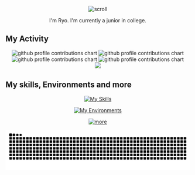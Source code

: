 <div align="center">
  
  ![scroll](https://typograssy.deno.dev/api?text=Hello%20World!!%20&bg=0d1116&l0=151b23&frame=ffffff&speed=100&comment=)
  
  I'm Ryo. I'm currently a junior in college.
</div>


## My Activity

<div align="center">

  <picture>
        <source media="(prefers-color-scheme: dark)"  srcset="output/metrics.base.svg" width="400" />
	<source media="(prefers-color-scheme: light)" srcset="output/metrics.base.svg" width="400" />
	<img alt="github profile contributions chart"    src="https://raw.githubusercontent.com/ryonakagawa-1012/ryonakagawa-1012/output-3d-contrib/day.svg" />
  </picture>

  <picture>
   	<source media="(prefers-color-scheme: dark)"  srcset="output/details.svg" width="400" />
	<source media="(prefers-color-scheme: light)" srcset="output/details.svg" width="400" />
	<img alt="github profile contributions chart"    src="https://raw.githubusercontent.com/ryonakagawa-1012/ryonakagawa-1012/output-3d-contrib/day.svg" />
  </picture>
  
  <picture>
	  <source media="(prefers-color-scheme: dark)"  srcset="profile-3d-contrib/profile-night-rainbow.svg" width="700" />
	  <source media="(prefers-color-scheme: light)" srcset="profile-3d-contrib/profile-season-animate.svg" width="700" />
	  <img alt="github profile contributions chart"    src="https://raw.githubusercontent.com/ryonakagawa-1012/ryonakagawa-1012/output-3d-contrib/day.svg" />
	</picture>

  <picture>
    <source media="(prefers-color-scheme: light)"  srcset="output/metrics.plugin.achievements.compact.svg" width="400" />
    <source media="(prefers-color-scheme: dark)"  srcset="output/metrics.plugin.achievements.compact.svg" width="400" />
  <img alt="github profile contributions chart"    src="https://raw.githubusercontent.com/ryonakagawa-1012/ryonakagawa-1012/output-3d-contrib/day.svg" />
  </picture>
  
</div>

<div align="center">
  <a href="https://atcoder.jp/users/Xx_RYO_xX?contestType=algo">
    <img
      src="https://badgen.org/img/atcoder/Xx_RYO_xX/rating/algorithm?style=plastic"
      style="width:auto; height:50px;"
    />
  </a>
</div>

<!--
<div align="center">
  <a href="https://atcoder.jp/users/Xx_RYO_xX?contestType=heuristic">
    <img
      src="https://badgen.org/img/atcoder/Xx_RYO_xX/rating/heuristic?style=plastic"
      style="width:auto; height:50px;"
    />
  </a>
</div>
-->

## My skills, Environments and more
<div align="center">
  
  [![My Skills](https://skillicons.dev/icons?i=c,python,java,html,css,javascript,md)](https://skillicons.dev)  
  
  [![My Environments](https://skillicons.dev/icons?i=git,github,docker,vscode,pycharm,idea,webstorm,matlab)](https://skillicons.dev)
  
  [![more](https://skillicons.dev/icons?i=discord,instagram,twitter,gmail)](https://skillicons.dev)
  
</div>



<picture>
  <source media="(prefers-color-scheme: dark)" srcset="https://raw.githubusercontent.com/ryonakagawa-1012/ryonakagawa-1012/output/github-contribution-grid-snake-dark.svg" />
  <source media="(prefers-color-scheme: light)" srcset="https://raw.githubusercontent.com/ryonakagawa-1012/ryonakagawa-1012/output/github-contribution-grid-snake.svg" />
  <img alt="GitHub Contribution Snake" src="https://raw.githubusercontent.com/ryonakagawa-1012/ryonakagawa-1012/output/github-contribution-grid-snake.svg" />
</picture>
